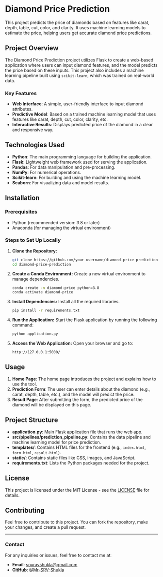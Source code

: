 # Diamond Price Prediction

This project predicts the price of diamonds based on features like carat, depth, table, cut, color, and clarity. It uses machine learning models to estimate the price, helping users get accurate diamond price predictions.

## Project Overview

The Diamond Price Prediction project utilizes Flask to create a web-based application where users can input diamond features, and the model predicts the price based on these inputs. This project also includes a machine learning pipeline built using `scikit-learn`, which was trained on real-world data.

### Key Features
- **Web Interface**: A simple, user-friendly interface to input diamond attributes.
- **Predictive Model**: Based on a trained machine learning model that uses features like carat, depth, cut, color, clarity, etc.
- **Interactive Results**: Displays predicted price of the diamond in a clear and responsive way.

## Technologies Used

- **Python**: The main programming language for building the application.
- **Flask**: Lightweight web framework used for serving the application.
- **Pandas**: For data manipulation and pre-processing.
- **NumPy**: For numerical operations.
- **Scikit-learn**: For building and using the machine learning model.
- **Seaborn**: For visualizing data and model results.

## Installation

### Prerequisites
- Python (recommended version: 3.8 or later)
- Anaconda (for managing the virtual environment)

### Steps to Set Up Locally

1. **Clone the Repository:**
   ```bash
   git clone https://github.com/your-username/diamond-price-prediction.git
   cd diamond-price-prediction
   ```

2. **Create a Conda Environment:**
   Create a new virtual environment to manage dependencies.
   ```bash
   conda create -n diamond-price python=3.8
   conda activate diamond-price
   ```

3. **Install Dependencies:**
   Install all the required libraries.
   ```bash
   pip install -r requirements.txt
   ```

4. **Run the Application:**
   Start the Flask application by running the following command:
   ```bash
   python application.py
   ```

5. **Access the Web Application:**
   Open your browser and go to:
   ```
   http://127.0.0.1:5000/
   ```

## Usage

1. **Home Page**: The home page introduces the project and explains how to use the tool.
2. **Prediction Form**: The user can enter details about the diamond (e.g., carat, depth, table, etc.), and the model will predict the price.
3. **Result Page**: After submitting the form, the predicted price of the diamond will be displayed on this page.

## Project Structure

- **application.py**: Main Flask application file that runs the web app.
- **src/pipelines/prediction_pipeline.py**: Contains the data pipeline and machine learning model for price prediction.
- **templates/**: Contains HTML files for the frontend (e.g., `index.html`, `form.html`, `result.html`).
- **static/**: Contains static files like CSS, images, and JavaScript.
- **requirements.txt**: Lists the Python packages needed for the project.

## License

This project is licensed under the MIT License - see the [LICENSE](LICENSE) file for details.

## Contributing

Feel free to contribute to this project. You can fork the repository, make your changes, and create a pull request.

---

### Contact

For any inquiries or issues, feel free to contact me at:
- **Email**: souravshukla@gmail.com
- **GitHub**: [@Mr-SRV-Shukla](https://github.com/Mr-SRV-Shukla)
